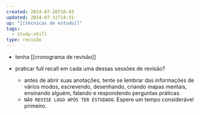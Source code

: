 ```yaml
---
created: 2024-07-26T10:43
updated: 2024-07-31T14:31
up: "[[técnicas de estudo]]"
tags:
  - study-skill
type: revisão
---
```

- tenha [[cronograma de revisão]]

- praticar full recall em cada uma dessas sessões de revisão?
	- antes de abrir suas anotações, tente se lembrar das informações de vários modos, escrevendo, desenhando, criando mapas mentais, ensinando alguém, falando e respondendo perguntas práticas.
	- `NÃO REVISE LOGO APÓS TER ESTUDADO`. Espere um tempo considerável primeiro. 
